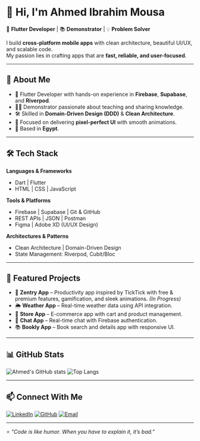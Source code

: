 # 👋 Hi, I'm Ahmed Ibrahim Mousa

🎯 **Flutter Developer** | 📚 **Demonstrator** | 💡 **Problem Solver**

I build **cross-platform mobile apps** with clean architecture, beautiful UI/UX, and scalable code.  
My passion lies in crafting apps that are **fast, reliable, and user-focused**.

---

## 🚀 About Me
- 💼 Flutter Developer with hands-on experience in **Firebase**, **Supabase**, and **Riverpod**.
- 🧑‍🏫 Demonstrator passionate about teaching and sharing knowledge.
- 🛠 Skilled in **Domain-Driven Design (DDD)** & **Clean Architecture**.
- 🎨 Focused on delivering **pixel-perfect UI** with smooth animations.
- 📍 Based in **Egypt**.

---

## 🛠 Tech Stack

**Languages & Frameworks**
- Dart | Flutter  
- HTML | CSS | JavaScript

**Tools & Platforms**
- Firebase | Supabase | Git & GitHub  
- REST APIs | JSON | Postman  
- Figma | Adobe XD (UI/UX Design)

**Architectures & Patterns**
- Clean Architecture | Domain-Driven Design  
- State Management: Riverpod, Cubit/Bloc

---

## 📌 Featured Projects
- 📱 **Zentry App** – Productivity app inspired by TickTick with free & premium features, gamification, and sleek animations. *(In Progress)*
- 🌦 **Weather App** – Real-time weather data using API integration.
- 🛒 **Store App** – E-commerce app with cart and product management.
- 💬 **Chat App** – Real-time chat with Firebase authentication.
- 📚 **Bookly App** – Book search and details app with responsive UI.

---

## 📊 GitHub Stats

![Ahmed's GitHub stats](https://github-readme-stats.vercel.app/api?username=ahmed0128382&show_icons=true&theme=radical)
![Top Langs](https://github-readme-stats.vercel.app/api/top-langs/?username=ahmed0128382&layout=compact&theme=radical)

---

## 📫 Connect With Me

[![LinkedIn](https://img.shields.io/badge/LinkedIn-0077B5?style=for-the-badge&logo=linkedin&logoColor=white)](https://www.linkedin.com/in/ahmed-ibrahim-mousa/)
[![GitHub](https://img.shields.io/badge/GitHub-000?style=for-the-badge&logo=github&logoColor=white)](https://github.com/ahmed0128382)
[![Email](https://img.shields.io/badge/Email-D14836?style=for-the-badge&logo=gmail&logoColor=white)](mailto:youremail@gmail.com)

---

⭐️ _"Code is like humor. When you have to explain it, it’s bad."_  
